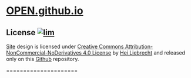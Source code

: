 [OPEN.github.io][web]
=====================

License  [![lim]][lic]
-------
[Site][web] design is licensed under [Creative Commons Attribution-NonCommercial-NoDerivatives 4.0 License][lic] by [Hei Liebrecht][HL] and released only on this [Github][git] repository.

[lic]: http://creativecommons.org/licenses/by-nc-nd/4.0
[lim]: https://img.shields.io/badge/CC%20BY--NC--ND-4.0-blue.svg?style=flat-square
[web]: http://opnd.tk
[git]: http://github.com/OPEN/OPEN.github.io
[HL]: http://darkmorpher.ml

=====================
